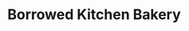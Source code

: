 ---
title: "Borrowed Kitchen Bakery"
url: /kingston/borrowed-kitchen-bakery-northeast-state-highway-104/
shop: bakery
---